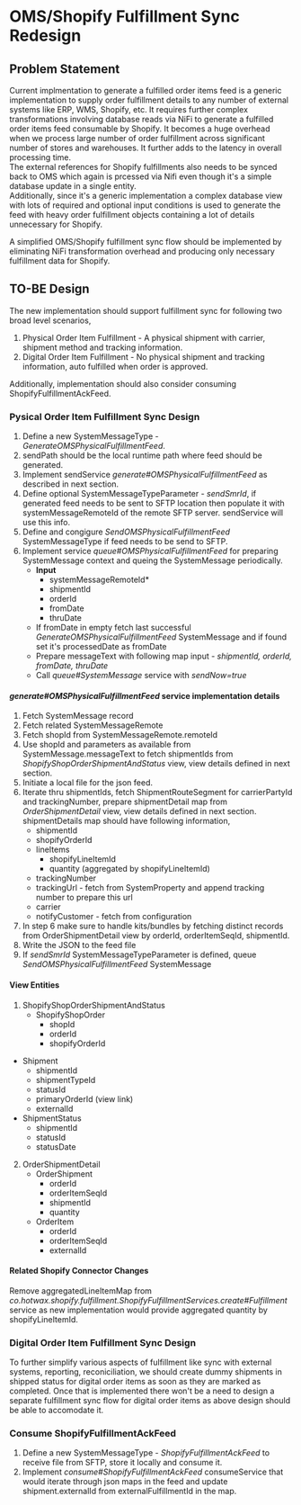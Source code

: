 # OMS/Shopify Fulfillment Sync Redesign

## Problem Statement
Current implmentation to generate a fulfilled order items feed is a generic implementation to supply order fulfillment details to any number of external systems like ERP, WMS, Shopify, etc.
It requires further complex transformations involving database reads via NiFi to generate a fulfilled order items feed consumable by Shopify. It becomes a huge overhead when we process large number of order fulfillment across significant number of stores and warehouses.
It further adds to the latency in overall processing time.  
The external references for Shopify fulfillments also needs to be synced back to OMS which again is prcessed via Nifi even though it's a simple database update in a single entity.  
Additionally, since it's a generic implementation a complex database view with lots of required and optional input conditions is used to generate the feed with heavy order fulfillment objects containing a lot of details unnecessary for Shopify.  

A simplified OMS/Shopify fulfillment sync flow should be implemented by eliminating NiFi transformation overhead and producing only necessary fulfillment data for Shopify.

## TO-BE Design

The new implementation should support fulfillment sync for following two broad level scenarios,
1. Physical Order Item Fulfillment - A physical shipment with carrier, shipment method and tracking information.
2. Digital Order Item Fulfillment - No physical shipment and tracking information, auto fulfilled when order is approved.

Additionally, implementation should also consider consuming ShopifyFulfillmentAckFeed.

### Pysical Order Item Fulfillment Sync Design
1. Define a new SystemMessageType - *GenerateOMSPhysicalFulfillmentFeed*.
2. sendPath should be the local runtime path where feed should be generated.
3. Implement sendService *generate#OMSPhysicalFulfillmentFeed* as described in next section.
4. Define optional SystemMessageTypeParameter - *sendSmrId*, if generated feed needs to be sent to SFTP location then populate it with systemMessageRemoteId of the remote SFTP server. sendService will use this info.
5. Define and congigure *SendOMSPhysicalFulfillmentFeed* SystemMessageType if feed needs to be send to SFTP.
6. Implement service *queue#OMSPhysicalFulfillmentFeed* for preparing SystemMessage context and queing the SystemMessage periodically.
   - **Input**
     - systemMessageRemoteId*
     - shipmentId
     - orderId
     - fromDate
     - thruDate
   - If fromDate in empty fetch last successful *GenerateOMSPhysicalFulfillmentFeed* SystemMessage and if found set it's processedDate as fromDate
   - Prepare messageText with following map input - *shipmentId, orderId, fromDate, thruDate*
   - Call *queue#SystemMessage* service with *sendNow=true*

#### *generate#OMSPhysicalFulfillmentFeed* service implementation details
1. Fetch SystemMessage record
2. Fetch related SystemMessageRemote
3. Fetch shopId from SystemMessageRemote.remoteId
4. Use shopId and parameters as available from SystemMessage.messageText to fetch shipmentIds from *ShopifyShopOrderShipmentAndStatus* view, view details defined in next section.
5. Initiate a local file for the json feed.
6. Iterate thru shipmentIds, fetch ShipmentRouteSegment for carrierPartyId and trackingNumber, prepare shipmentDetail map from *OrderShipmentDetail* view, view details defined in next section. shipmentDetails map should have following information,
   - shipmentId
   - shopifyOrderId
   - lineItems
     - shopifyLineItemId
     - quantity (aggregated by shopifyLineItemId)
   - trackingNumber
   - trackingUrl - fetch from SystemProperty and append tracking number to prepare this url
   - carrier
   - notifyCustomer - fetch from configuration
7. In step 6 make sure to handle kits/bundles by fetching distinct records from OrderShipmentDetail view by orderId, orderItemSeqId, shipmentId.
8. Write the JSON to the feed file
9. If *sendSmrId* SystemMessageTypeParameter is defined, queue *SendOMSPhysicalFulfillmentFeed* SystemMessage

#### View Entities
1. ShopifyShopOrderShipmentAndStatus
   - ShopifyShopOrder
     - shopId
     - orderId
     - shopifyOrderId
  - Shipment
    - shipmentId
    - shipmentTypeId
    - statusId
    - primaryOrderId (view link)
    - externalId
  - ShipmentStatus
    - shipmentId
    - statusId
    - statusDate
2. OrderShipmentDetail
   - OrderShipment
     - orderId
     - orderItemSeqId
     - shipmentId
     - quantity
   - OrderItem
     - orderId
     - orderItemSeqId
     - externalId

#### Related Shopify Connector Changes
Remove aggregatedLineItemMap from *co.hotwax.shopify.fulfillment.ShopifyFulfillmentServices.create#Fulfillment* service as new implementation would provide aggregated quantity by shopifyLineItemId.

### Digital Order Item Fulfillment Sync Design
To further simplify various aspects of fulfillment like sync with external systems, reporting, reconiciliation, we should create dummy shipments in shipped status for digital order items as soon as they are marked as completed. Once that is implemented there won't be a need to design a separate fulfillment sync flow for digital order items as above design should be able to accomodate it.

### Consume ShopifyFulfillmentAckFeed
1. Define a new SystemMessageType - *ShopifyFulfillmentAckFeed* to receive file from SFTP, store it locally and consume it.
2. Implement *consume#ShopifyFulfillmentAckFeed* consumeService that would iterate through json maps in the feed and update shipment.externalId from externalFulfillmentId in the map. 
